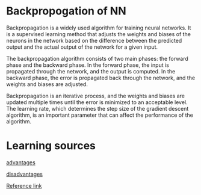 # Backpropogation of NN
Backpropagation is a widely used algorithm for training neural networks. It is a supervised learning method that adjusts the weights and biases of the neurons in the network based on the difference between the predicted output and the actual output of the network for a given input.

The backpropagation algorithm consists of two main phases: the forward phase and the backward phase. In the forward phase, the input is propagated through the network, and the output is computed. In the backward phase, the error is propagated back through the network, and the weights and biases are adjusted.


Backpropagation is an iterative process, and the weights and biases are updated multiple times until the error is minimized to an acceptable level. The learning rate, which determines the step size of the gradient descent algorithm, is an important parameter that can affect the performance of the algorithm.

# Learning sources

[advantages](https://r.search.yahoo.com/_ylt=AwrPofpOuhRkz2kSpn67HAx.;_ylu=Y29sbwNzZzMEcG9zAzEEdnRpZAMEc2VjA3Ny/RV=2/RE=1679108814/RO=10/RU=https%3a%2f%2fwww.watelectronics.com%2fback-propagation-neural-network%2f/RK=2/RS=namof9mJgowxWC9MAi6t8DsY9og-)


[disadvantages](https://r.search.yahoo.com/_ylt=Awr1RfB8uhRkxPsQW1S7HAx.;_ylu=Y29sbwNzZzMEcG9zAzQEdnRpZAMEc2VjA3Ny/RV=2/RE=1679108861/RO=10/RU=https%3a%2f%2fsage-advices.com%2fwhat-are-disadvantages-of-backpropagation-network%2f/RK=2/RS=HHQY4mLlEYdjkPqI2j1Df6VGe7Q-)

[Reference link]("https://in.video.search.yahoo.com/search/video;_ylt=Awr1SULwxRRkwg0SiRW7HAx.;_ylu=Y29sbwNzZzMEcG9zAzEEdnRpZAMEc2VjA3Nj?p=backpropagation+neural+network&type=E211IN885G0&ei=UTF-8&fr=mcafee&turl=https%3A%2F%2Ftse2.mm.bing.net%2Fth%3Fid%3DOVP.PsX_tmo4wmGbhG3R76P-0gEsDh%26pid%3DApi%26w%3D296%26h%3D156%26c%3D7%26p%3D0&rurl=https%3A%2F%2Fwww.youtube.com%2Fwatch%3Fv%3DayOOMlgb320&tit=Backpropagation+in+Neural+Networks+%7C+Back+Propagation+Algorithm+with+Examples+%7C+Simplilearn&pos=2&vid=b039231a2a97ee19dd0a2afead2e123a&sigr=_q4nZITnie2T&sigt=raj41H5RR6a0&sigi=AuR_Fr0JuyZe")